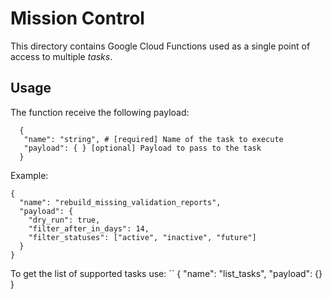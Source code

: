 # Mission Control

This directory contains Google Cloud Functions used as a single point of access to multiple _tasks_.

## Usage
The function receive the following payload:
```
  {
   "name": "string", # [required] Name of the task to execute
   "payload": { } [optional] Payload to pass to the task
  }
```
Example:
```
{
  "name": "rebuild_missing_validation_reports",
  "payload": {
    "dry_run": true,
    "filter_after_in_days": 14,
    "filter_statuses": ["active", "inactive", "future"]
  }
}
```
To get the list of supported tasks use:
``
{
  "name": "list_tasks",
  "payload": {}
}
`````

